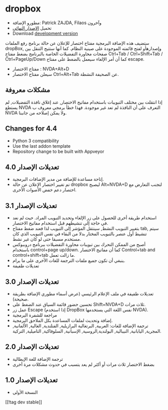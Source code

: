 # dropbox #

* مطورو الإضافة: Patrick ZAJDA, Filaos وآخرون
* تحميل [الإصدار النهائي][1]
* Download [development version][2]

ستضيف هذه الإضافة البرمجية مفتاح اختصار للإعلان عن حالة برنامج رفع الملفات
dropBox, وإصدارهأو لفتح قائمته الموجودة على صينية النظام. كما أنها ستتيح
التنقل بين صفحات محاورة التفضيلات الخاصة بالبرنامج بضغط مفتاح Ctrl+Tab /
Ctrl+Shift+Tab / Ctrl+PageUp/Down كما أن أمر الإلغاء سيعمل بالضغط على مفتاح
escape.

* مفتاح الاختصار : NVDA+Alt+D
* سيعلن مفتاح الاختصار Ctrl+Alt+Tab عن الصحيفة النشطة.

## مشكلات معروفة ##

إذا انتقلت بين مختلف التبويبات باستخدام مفاتيح الاختصار, عند إغلاق نافذة التفضيلات, لم يستطع NVDA التعرف على أن النافذة لم تعد غير موجودة.
فهذا خطأ برمجي معروف ب NVDA ولا يمكن إصلاحه من جانبنا.


## Changes for 4.4 ##

* Python 3 compatibility
* Use the last addon template
* Repository change to be built with Appveyor

## تعديلات الإصدار 4.0 ##

* إتاحة مساعدة للإضافة من مدير الإضافات البرمجية.
* تم تغيير اختصار الإعلان عن حالة dropbox ليصبح Alt+NVDA+D لتجنب التعارض مع
  اختصار دعم خفض الأصوات الأخرى.

## تعديلات الإصدار 3.1 ##

* استخدام طريقة أخرى للحصول على زر الإلغاء وتحديد التبويب المراد. حيث لم نعد
  في حاجة إلى تنشيطهم قبل استخدام مفاتيح الاختصار.
* بتغيير التبويب النشط, سينتقل المؤشر إلى التبويب لذا فعند ضغط مفتاح tab,
  سيتم تنشيط أول عنصر بالتبويب المختار بدلا من البقاء في نفس التبويب الذي
  كان مستخدم مسبقا حتى لو كان غير نشط.
* أصبح من الممكن التحرك بين تبويبات محاورة التفضيلات ببرنامج دروببوكس
  باستخدام control+page up/down. كما أن مفاتيح الاختصار Control+tab and
  control+shift+tab ما زالت تعمل.
* ينبغي أن تكون جميع ملفات الترجمة للغات الأخرى على ما يرام.
* تعديلات طفيفة

## تعديلات الإصدار 3.0 ##

* تعديلات طفيفة في ملف الإعلام الرئيسي (عرض أسماء مطوري الإضافة بطريقة
  صحيحة).
* تحسين حضور قائمة السياق عند الضغط على Shift+NVDA+D ثلاث مرات.
* عمل زر Escape (إذا استخدم DropBox نفس اللغة التي يستخدمها NVDA).
* مراجعة للشفرة البرمجية
* إضافة وتحديث لملفات المساعدة بكل الملاحق البرمجية.
* ترجمة الإضافة للغات: العربية, البرتغالية البرازيلية, الفنلندية, الغالية,
  الألمانية, المجرية, اليابانية, النيبالية, البولندية,الروسية, الإسبانية,
  السلوفاكية, التاميلية, التركية.

## تعديلات الإصدار 2.0 ##

* ترجمة الإضافة للغة الإيطالية
* بضغط الاختصار ثلاث مرات أو أكثر لم يعد يتسبب في حدوث مشكلات مرة أخرى

## تعديلات الإصدار 1.0 ##

* النسخة الأولى

[[!tag dev  stable]]

[1]: https://addons.nvda-project.org/files/get.php?file=dx

[2]: https://addons.nvda-project.org/files/get.php?file=dx-dev
